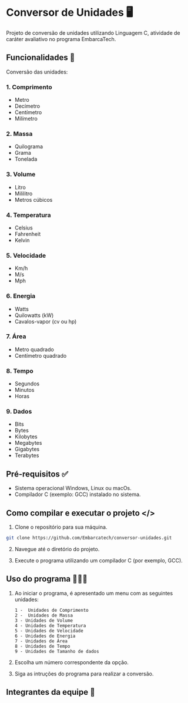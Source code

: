 # Conversor de Unidades 🖥

Projeto de conversão de unidades utilizando Linguagem C, atividade de caráter avaliativo no programa EmbarcaTech.

## Funcionalidades 📃

Conversão das unidades:

### 1. Comprimento

- Metro
- Decímetro
- Centímetro
- Milímetro

### 2. Massa

- Quilograma
- Grama
- Tonelada

### 3. Volume

- Litro
- Mililitro
- Metros cúbicos

### 4. Temperatura

- Celsius
- Fahrenheit
- Kelvin

### 5. Velocidade

- Km/h
- M/s
- Mph

### 6. Energia

- Watts
- Quilowatts (kW)
- Cavalos-vapor (cv ou hp)

### 7. Área

- Metro quadrado
- Centímetro quadrado

### 8. Tempo

- Segundos
- Minutos
- Horas

### 9. Dados

- Bits
- Bytes
- Kilobytes
- Megabytes
- Gigabytes
- Terabytes

## Pré-requisitos ✅

- Sistema operacional Windows, Linux ou macOs.
- Compilador C (exemplo: GCC) instalado no sistema.

## Como compilar e executar o projeto </>

1. Clone o repositório para sua máquina.

```bash
git clone https://github.com/Embarcatech/conversor-unidades.git
```

2. Navegue até o diretório do projeto.

3. Execute o programa utilizando um compilador C (por exemplo, GCC).

## Uso do programa 👩🏻‍💻

1.  Ao iniciar o programa, é apresentado um menu com as seguintes unidades:

    `1 -  Unidades de Comprimento`\
    `2 -  Unidades de Massa`\
    `3 - Unidades de Volume`\
    `4 - Unidades de Temperatura`\
    `5 - Unidades de Velocidade`\
    `6 - Unidades de Energia`\
    `7 - Unidades de Área`\
    `8 - Unidades de Tempo `\
    `9 - Unidades de Tamanho de dados`

2.  Escolha um número correspondente da opção.

3.  Siga as intruções do programa para realizar a conversão.

## Integrantes da equipe 🚀
